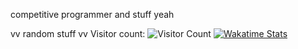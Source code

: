 competitive programmer and stuff
yeah

vv random stuff vv
Visitor count:
![Visitor Count](https://profile-counter.glitch.me/Streakwind/count.svg)
[![Wakatime Stats](https://github-readme-stats.vercel.app/api/wakatime?username=Streakwind&theme=dark)](https://github.com/anuraghazra/github-readme-stats)
